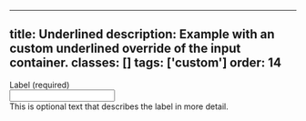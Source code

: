 <!--
 *              Copyright (c) 2025 Visa, Inc.
 *
 * Licensed under the Apache License, Version 2.0 (the "License");
 * you may not use this file except in compliance with the License.
 * You may obtain a copy of the License at
 *
 *         http://www.apache.org/licenses/LICENSE-2.0
 *
 * Unless required by applicable law or agreed to in writing, software
 * distributed under the License is distributed on an "AS IS" BASIS,
 * WITHOUT WARRANTIES OR CONDITIONS OF ANY KIND, either express or implied.
 * See the License for the specific language governing permissions and
 * limitations under the License.
 *
 -->
---
title: Underlined
description: Example with an custom underlined override of the input container. 
classes: []
tags: ['custom']
order: 14
---

<div class="v-flex v-flex-col v-gap-4">
  <label class="v-label" for="input-test-14">
    Label (required)
  </label>
  <div class="v-input-container v-surface v-flex-col" style="--v-surface-border-size: 0px; --v-input-indicator-size: 2px; --v-surface-border-radius: 0px;">
    <input aria-describedby="input-message-test-14" class="v-input" id="input-test-14" name="text-input-field" type="text"/>
  </div>
  <span class="v-input-message" id="input-message-test-14">
    This is optional text that describes the label in more detail.
  </span>
</div>
